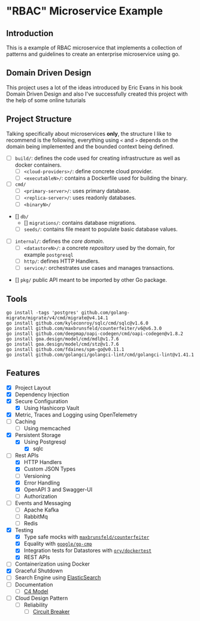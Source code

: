 # "RBAC" Microservice Example

## Introduction
This is a example of RBAC microservice that implements a collection of patterns and guidelines to create an enterprise microservice using go. 

## Domain Driven Design
This project uses a lot of the ideas introduced by Eric Evans in his book Domain Driven Design and also I've successfully created this project with the help of some online tuturials

## Project Structure
Talking specifically about microservices **only**, the structure I like to recommend is the following, everything using `<` and `>` depends on the domain being implemented and the bounded context being defined.

- [ ] `build/`: defines the code used for creating infrastructure as well as docker containers.
  - [ ] `<cloud-providers>/`: define concrete cloud provider.
  - [ ] `<executableN>/`: contains a Dockerfile used for building the binary.
- [ ] `cmd/`
  - [ ] `<primary-server>/`: uses primary database.
  - [ ] `<replica-server>/`: uses readonly databases.
  - [ ] `<binaryN>/`
- [] `db/`
  - [] `migrations/`: contains database migrations.
  - [ ] `seeds/`: contains file meant to populate basic database values.
- [ ] `internal/`: defines the _core domain_.
  - [ ] `<datastoreN>/`: a concrete _repository_ used by the domain, for example `postgresql`
  - [ ] `http/`: defines HTTP Handlers.
  - [ ] `service/`: orchestrates use cases and manages transactions.
- [] `pkg/` public API meant to be imported by other Go package.

## Tools
```
go install -tags 'postgres' github.com/golang-migrate/migrate/v4/cmd/migrate@v4.14.1
go install github.com/kyleconroy/sqlc/cmd/sqlc@v1.6.0
go install github.com/maxbrunsfeld/counterfeiter/v6@v6.3.0
go install github.com/deepmap/oapi-codegen/cmd/oapi-codegen@v1.8.2
go install goa.design/model/cmd/mdl@v1.7.6
go install goa.design/model/cmd/stz@v1.7.6
go install github.com/fdaines/spm-go@v0.11.1
go install github.com/golangci/golangci-lint/cmd/golangci-lint@v1.41.1
```
## Features
- [X] Project Layout 
- [X] Dependency Injection 
- [X] Secure Configuration
  - [X] Using Hashicorp Vault
- [X] Metric, Traces and Logging using OpenTelemetry
- [ ] Caching 
  - [ ] Using memcached
- [X] Persistent Storage
  - [X] Using Postgresql
    - [X] sqlc
- [ ] Rest APIs
  - [X] HTTP Handlers
  - [X] Custom JSON Types
  - [ ] Versioning 
  - [X] Error Handling
  - [X] OpenAPI 3 and Swagger-UI
  - [ ] Authorization
- [ ] Events and Messaging
  - [ ] Apache Kafka
  - [ ] RabbitMq
  - [ ] Redis
- [X] Testing
  - [X] Type safe mocks with [`maxbrunsfeld/counterfeiter`](https://github.com/maxbrunsfeld/counterfeiter)
  - [X] Equality with [`google/go-cmp`](https://github.com/google/go-cmp)
  - [X] Integration tests for Datastores with [`ory/dockertest`](https://github.com/ory/dockertest)
  - [X] REST APIs
- [ ] Containerization using Docker
- [X] Graceful Shutdown
- [ ] Search Engine using [ElasticSearch](https://www.elastic.co/elasticsearch/)
- [ ] Documentation
  - [ ] [C4 Model](https://c4model.com/)
- [ ] Cloud Design Pattern
  - [ ] Reliability
    - [ ] [Circuit Breaker](https://en.wikipedia.org/wiki/Circuit_breaker_design_pattern)
